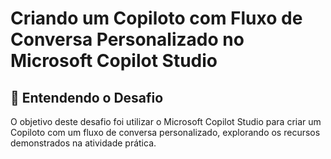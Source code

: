 # Criando um Copiloto com Fluxo de Conversa Personalizado no Microsoft Copilot Studio

## 🎯 Entendendo o Desafio
O objetivo deste desafio foi utilizar o Microsoft Copilot Studio para criar um Copiloto com um fluxo de conversa personalizado, explorando os recursos demonstrados na atividade prática.

